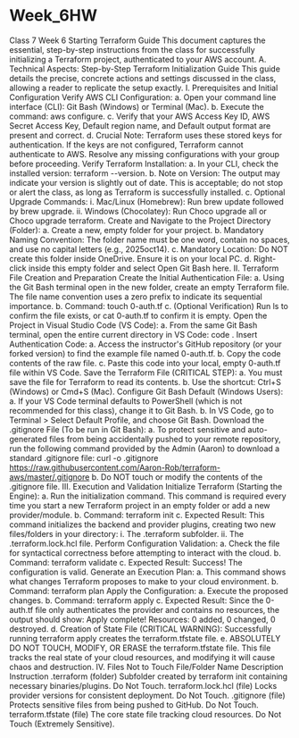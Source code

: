 # Week_6HW
Class 7 Week 6 Starting Terraform Guide
This document captures the essential, step-by-step instructions from the class for successfully initializing a Terraform project, authenticated to your AWS account.
A. Technical Aspects: Step-by-Step Terraform Initialization Guide
This guide details the precise, concrete actions and settings discussed in the class, allowing a reader to replicate the setup exactly.
I. Prerequisites and Initial Configuration
Verify AWS CLI Configuration:
a. Open your command line interface (CLI): Git Bash (Windows) or Terminal (Mac).
b. Execute the command: aws configure.
c. Verify that your AWS Access Key ID, AWS Secret Access Key, Default region name, and Default output format are present and correct.
d. Crucial Note: Terraform uses these stored keys for authentication. If the keys are not configured, Terraform cannot authenticate to AWS. Resolve any missing configurations with your group before proceeding.
Verify Terraform Installation:
a. In your CLI, check the installed version: terraform --version.
b. Note on Version: The output may indicate your version is slightly out of date. This is acceptable; do not stop or alert the class, as long as Terraform is successfully installed.
c. Optional Upgrade Commands:
i. Mac/Linux (Homebrew): Run brew update followed by brew upgrade.
ii. Windows (Chocolatey): Run Choco upgrade all or Choco upgrade terraform.
Create and Navigate to the Project Directory (Folder):
a. Create a new, empty folder for your project.
b. Mandatory Naming Convention: The folder name must be one word, contain no spaces, and use no capital letters (e.g., 2025oct14).
c. Mandatory Location: Do NOT create this folder inside OneDrive. Ensure it is on your local PC.
d. Right-click inside this empty folder and select Open Git Bash here.
II. Terraform File Creation and Preparation
Create the Initial Authentication File:
a. Using the Git Bash terminal open in the new folder, create an empty Terraform file. The file name convention uses a zero prefix to indicate its sequential importance.
b. Command: touch 0-auth.tf
c. (Optional Verification) Run ls to confirm the file exists, or cat 0-auth.tf to confirm it is empty.
Open the Project in Visual Studio Code (VS Code):
a. From the same Git Bash terminal, open the entire current directory in VS Code: code .
Insert Authentication Code:
a. Access the instructor's GitHub repository (or your forked version) to find the example file named 0-auth.tf.
b. Copy the code contents of the raw file.
c. Paste this code into your local, empty 0-auth.tf file within VS Code.
Save the Terraform File (CRITICAL STEP):
a. You must save the file for Terraform to read its contents.
b. Use the shortcut: Ctrl+S (Windows) or Cmd+S (Mac).
Configure Git Bash Default (Windows Users):
a. If your VS Code terminal defaults to PowerShell (which is not recommended for this class), change it to Git Bash.
b. In VS Code, go to Terminal > Select Default Profile, and choose Git Bash.
Download the .gitignore File (To be run in Git Bash):
a. To protect sensitive and auto-generated files from being accidentally pushed to your remote repository, run the following command provided by the Admin (Aaron) to download a standard .gitignore file:
curl -o .gitignore https://raw.githubusercontent.com/Aaron-Rob/terraform-aws/master/.gitignore
b. Do NOT touch or modify the contents of the .gitignore file.
III. Execution and Validation
Initialize Terraform (Starting the Engine):
a. Run the initialization command. This command is required every time you start a new Terraform project in an empty folder or add a new provider/module.
b. Command: terraform init
c. Expected Result: This command initializes the backend and provider plugins, creating two new files/folders in your directory:
i. The .terraform subfolder.
ii. The .terraform.lock.hcl file.
Perform Configuration Validation:
a. Check the file for syntactical correctness before attempting to interact with the cloud.
b. Command: terraform validate
c. Expected Result: Success! The configuration is valid.
Generate an Execution Plan:
a. This command shows what changes Terraform proposes to make to your cloud environment.
b. Command: terraform plan
Apply the Configuration:
a. Execute the proposed changes.
b. Command: terraform apply
c. Expected Result: Since the 0-auth.tf file only authenticates the provider and contains no resources, the output should show: Apply complete! Resources: 0 added, 0 changed, 0 destroyed.
d. Creation of State File (CRITICAL WARNING): Successfully running terraform apply creates the terraform.tfstate file.
e. ABSOLUTELY DO NOT TOUCH, MODIFY, OR ERASE the terraform.tfstate file. This file tracks the real state of your cloud resources, and modifying it will cause chaos and destruction.
IV. Files Not to Touch
File/Folder Name
Description
Instruction
.terraform (folder)
Subfolder created by terraform init containing necessary binaries/plugins.
Do Not Touch.
terraform.lock.hcl (file)
Locks provider versions for consistent deployment.
Do Not Touch.
.gitignore (file)
Protects sensitive files from being pushed to GitHub.
Do Not Touch.
terraform.tfstate (file)
The core state file tracking cloud resources.
Do Not Touch (Extremely Sensitive).



